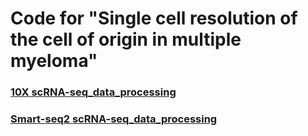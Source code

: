 # Code for "Single cell resolution of the cell of origin in multiple myeloma"

### [10X scRNA-seq_data_processing]([https://github.com/liyarubio/DP-treatment-Multiomics-analysis/blob/main/ATAC-seq_data_processing](https://github.com/liyarubio/Single-cell-resolution-of-the-cell-of-origin-in-multiple-myeloma/blob/main/1_Seurat.R))
### [Smart-seq2 scRNA-seq_data_processing]([https://github.com/liyarubio/DP-treatment-Multiomics-analysis/blob/main/WGBS_data_processing](https://github.com/liyarubio/Single-cell-resolution-of-the-cell-of-origin-in-multiple-myeloma/blob/main/2_smartseq2.R))
